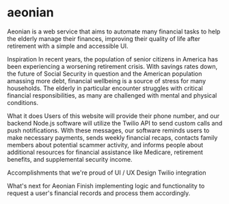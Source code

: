 # aeonian
Aeonian is a web service that aims to automate many financial tasks to help the elderly manage their finances, improving their quality of life after retirement with a simple and accessible UI.

Inspiration
In recent years, the population of senior citizens in America has been experiencing a worsening retirement crisis. With savings rates down, the future of Social Security in question and the American population amassing more debt, financial wellbeing is a source of stress for many households. The elderly in particular encounter struggles with critical financial responsibilities, as many are challenged with mental and physical conditions.

What it does
Users of this website will provide their phone number, and our backend Node.js software will utilize the Twilio API to send custom calls and push notifications. With these messages, our software reminds users to make necessary payments, sends weekly financial recaps, contacts family members about potential scammer activity, and informs people about additional resources for financial assistance like Medicare, retirement benefits, and supplemental security income.

Accomplishments that we're proud of
UI / UX Design
Twilio integration

What's next for Aeonian
Finish implementing logic and functionality to request a user's financial records and process them accordingly.
